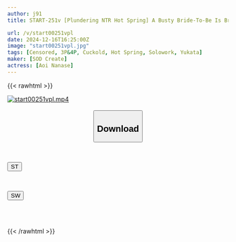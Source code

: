 ```yaml
---
author: j91
title: START-251v [Plundering NTR Hot Spring] A Busty Bride-To-Be Is Brought To Orgasm By The Trashy Employee At The Hot Spring Inn Where She Stays To Celebrate Her Engagement, And Ends Up Seeking Out The Cheating Dick Herself. Aoi Nanase

url: /v/start00251vpl
date: 2024-12-16T16:25:00Z
image: "start00251vpl.jpg"
tags: [Censored, 3P&4P, Cuckold, Hot Spring, Solowork, Yukata]
maker: [SOD Create]
actress: [Aoi Nanase]
---
```



{{< rawhtml >}}

<div class="video" data-videoid="RDXwz29Bzjfdlpz">
    <a href="javascript:;">
        <img src="/v/start00251vpl/start00251vpl.jpg" width="WIDTH" height="HEIGHT" alt="start00251vpl.mp4" loading="lazy">
    </a>
</div>

<script type="text/javascript" src="https://j91.asia/asset/on-demand-st.js"></script>

<br>
  <link rel="stylesheet" href="https://j91.asia/asset/bs5.css">
  
  <center>
  <button class="btn btn-primary" type="button" data-bs-toggle="collapse" data-bs-target=".multi-collapse" aria-expanded="false" aria-controls="multiCollapseExample1 multiCollapseExample2"><h2>Download</h2></button></center>
</p>
<div class="row">
  <div class="col">
    <div class="collapse multi-collapse" id="multiCollapseExample1">
      <div class="card card-body">
	      	      <br>
<div class="buttons">  
<p><a href="/v/start00251vpl/st.html" target="_blank"><button class="btn-hover color-3"><i class="fa fa-download"></i> ST</button></a></p></div>
    </div>
  </div>
</div>
  <div class="col">
    <div class="collapse multi-collapse" id="multiCollapseExample2">
      <div class="card card-body">
	      <br>
<div class="buttons">
<p><a href="/v/start00251vpl/sw.html" target="_blank"><button class="btn-hover color-2"><i class="fa fa-download"></i> SW</button></a></p></div>
<br><br>
      </div>
    </div>
  </div>
</div>

{{< /rawhtml >}}